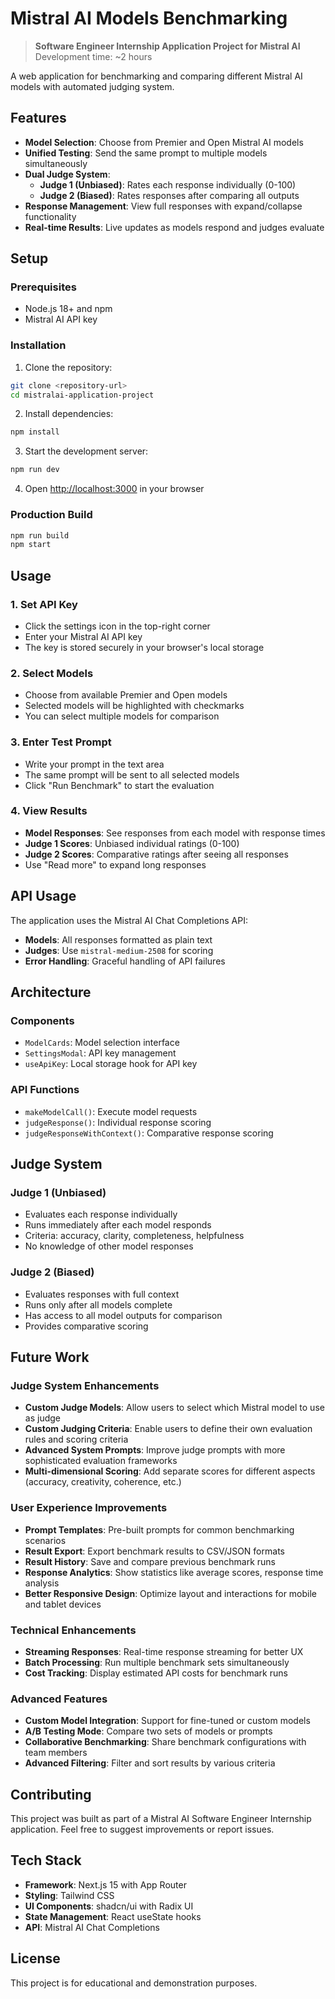 # Mistral AI Models Benchmarking

> **Software Engineer Internship Application Project for Mistral AI**  
> Development time: ~2 hours

A web application for benchmarking and comparing different Mistral AI models with automated judging system.

## Features

- **Model Selection**: Choose from Premier and Open Mistral AI models
- **Unified Testing**: Send the same prompt to multiple models simultaneously
- **Dual Judge System**:
  - **Judge 1 (Unbiased)**: Rates each response individually (0-100)
  - **Judge 2 (Biased)**: Rates responses after comparing all outputs
- **Response Management**: View full responses with expand/collapse functionality
- **Real-time Results**: Live updates as models respond and judges evaluate

## Setup

### Prerequisites

- Node.js 18+ and npm
- Mistral AI API key

### Installation

1. Clone the repository:
```bash
git clone <repository-url>
cd mistralai-application-project
```

2. Install dependencies:
```bash
npm install
```

3. Start the development server:
```bash
npm run dev
```

4. Open [http://localhost:3000](http://localhost:3000) in your browser

### Production Build

```bash
npm run build
npm start
```

## Usage

### 1. Set API Key
- Click the settings icon in the top-right corner
- Enter your Mistral AI API key
- The key is stored securely in your browser's local storage

### 2. Select Models
- Choose from available Premier and Open models
- Selected models will be highlighted with checkmarks
- You can select multiple models for comparison

### 3. Enter Test Prompt
- Write your prompt in the text area
- The same prompt will be sent to all selected models
- Click "Run Benchmark" to start the evaluation

### 4. View Results
- **Model Responses**: See responses from each model with response times
- **Judge 1 Scores**: Unbiased individual ratings (0-100)
- **Judge 2 Scores**: Comparative ratings after seeing all responses
- Use "Read more" to expand long responses

## API Usage

The application uses the Mistral AI Chat Completions API:
- **Models**: All responses formatted as plain text
- **Judges**: Use `mistral-medium-2508` for scoring
- **Error Handling**: Graceful handling of API failures

## Architecture

### Components
- `ModelCards`: Model selection interface
- `SettingsModal`: API key management
- `useApiKey`: Local storage hook for API key

### API Functions
- `makeModelCall()`: Execute model requests
- `judgeResponse()`: Individual response scoring
- `judgeResponseWithContext()`: Comparative response scoring

## Judge System

### Judge 1 (Unbiased)
- Evaluates each response individually
- Runs immediately after each model responds
- Criteria: accuracy, clarity, completeness, helpfulness
- No knowledge of other model responses

### Judge 2 (Biased)
- Evaluates responses with full context
- Runs only after all models complete
- Has access to all model outputs for comparison
- Provides comparative scoring

## Future Work

### Judge System Enhancements
- **Custom Judge Models**: Allow users to select which Mistral model to use as judge
- **Custom Judging Criteria**: Enable users to define their own evaluation rules and scoring criteria
- **Advanced System Prompts**: Improve judge prompts with more sophisticated evaluation frameworks
- **Multi-dimensional Scoring**: Add separate scores for different aspects (accuracy, creativity, coherence, etc.)

### User Experience Improvements
- **Prompt Templates**: Pre-built prompts for common benchmarking scenarios
- **Result Export**: Export benchmark results to CSV/JSON formats
- **Result History**: Save and compare previous benchmark runs
- **Response Analytics**: Show statistics like average scores, response time analysis
- **Better Responsive Design**: Optimize layout and interactions for mobile and tablet devices

### Technical Enhancements
- **Streaming Responses**: Real-time response streaming for better UX
- **Batch Processing**: Run multiple benchmark sets simultaneously
- **Cost Tracking**: Display estimated API costs for benchmark runs

### Advanced Features
- **Custom Model Integration**: Support for fine-tuned or custom models
- **A/B Testing Mode**: Compare two sets of models or prompts
- **Collaborative Benchmarking**: Share benchmark configurations with team members
- **Advanced Filtering**: Filter and sort results by various criteria

## Contributing

This project was built as part of a Mistral AI Software Engineer Internship application. Feel free to suggest improvements or report issues.

## Tech Stack

- **Framework**: Next.js 15 with App Router
- **Styling**: Tailwind CSS
- **UI Components**: shadcn/ui with Radix UI
- **State Management**: React useState hooks
- **API**: Mistral AI Chat Completions

## License

This project is for educational and demonstration purposes.
